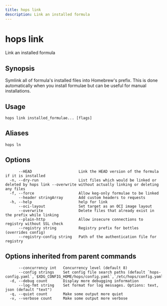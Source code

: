 ```yaml
---
title: hops link
description: Link an installed formula
---
```


<!--
This documentation is auto generated by a script.
Please do not edit this file directly.
-->

<!-- markdownlint-disable-next-line single-title -->
# hops link

Link an installed formula

## Synopsis

Symlink all of formula's installed files into Homebrew's prefix. This is done
automatically when you install formulae but can be useful for manual
installations.

## Usage

```plaintext
hops link installed_formulae... [flags]
```

## Aliases

```plaintext
hops ln
```

## Options

```plaintext
      --HEAD                     Link the HEAD version of the formula if it is installed
  -n, --dry-run                  List files which would be linked or deleted by hops link --overwrite without actually linking or deleting any files
  -f, --force                    Allow keg-only formulae to be linked
      --header stringArray       Add custom headers to requests
  -h, --help                     help for link
      --oci-layout               Set target as an OCI image layout
      --overwrite                Delete files that already exist in the prefix while linking
      --plain-http               Allow insecure connections to registry without SSL check
      --registry string          Registry prefix for bottles (overrides config)
      --registry-config string   Path of the authentication file for registry
```

## Options inherited from parent commands

```plaintext
      --concurrency int   Concurrency level (default 8)
      --config strings    Set config file search paths (default `hops-config.yaml`,`$XDG_CONFIG_HOME/hops/config.yaml`,`/etc/hops/config.yaml`)
  -d, --debug count       Display more debugging information
      --log-fmt string    Set format for log messages. Options: text, json (default "text")
  -q, --quiet count       Make some output more quiet
  -v, --verbose count     Make some output more verbose
```
